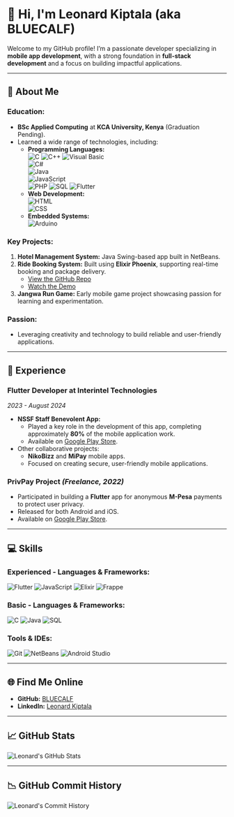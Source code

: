 # 👋 Hi, I'm Leonard Kiptala (aka **BLUECALF**)

Welcome to my GitHub profile! I’m a passionate developer specializing in **mobile app development**, with a strong foundation in **full-stack development** and a focus on building impactful applications.

---

## 🌟 **About Me**

### **Education:**
- **BSc Applied Computing** at **KCA University, Kenya** (Graduation Pending).
- Learned a wide range of technologies, including:
  - **Programming Languages:**  
      ![C](https://img.shields.io/badge/-C-blue?style=flat-square&logo=c&logoColor=white)
      ![C++](https://img.shields.io/badge/-C++-blue?style=flat-square&logo=cplusplus&logoColor=white)
      ![Visual Basic](https://img.shields.io/badge/-Visual%20Basic-lightgrey?style=flat-square&logo=dotnet&logoColor=white)  
      ![C#](https://img.shields.io/badge/-C%23-blue?style=flat-square&logo=csharp&logoColor=white)  
      ![Java](https://img.shields.io/badge/-Java-orange?style=flat-square&logo=java&logoColor=white)  
      ![JavaScript](https://img.shields.io/badge/-JavaScript-yellow?style=flat-square&logo=javascript&logoColor=black)  
      ![PHP](https://img.shields.io/badge/-PHP-purple?style=flat-square&logo=php&logoColor=white)
      ![SQL](https://img.shields.io/badge/-SQL-blue?style=flat-square&logo=postgresql&logoColor=white)
      ![Flutter](https://img.shields.io/badge/-Flutter-blue?style=flat-square&logo=flutter&logoColor=white)   
  - **Web Development:**  
      ![HTML](https://img.shields.io/badge/-HTML-orange?style=flat-square&logo=html5&logoColor=white)  
      ![CSS](https://img.shields.io/badge/-CSS-blue?style=flat-square&logo=css3&logoColor=white)  
  - **Embedded Systems:**  
      ![Arduino](https://img.shields.io/badge/-Arduino-blue?style=flat-square&logo=arduino&logoColor=white)

### **Key Projects:**
1. **Hotel Management System:** Java Swing-based app built in NetBeans.
2. **Ride Booking System:** Built using **Elixir Phoenix**, supporting real-time booking and package delivery.
   - [View the GitHub Repo](https://github.com/BLUECALF/mololine_ride_booking_app)
   - [Watch the Demo](https://www.youtube.com/watch?v=lI7Wze_patE)
3. **Jangwa Run Game:** Early mobile game project showcasing passion for learning and experimentation.

### **Passion:**
- Leveraging creativity and technology to build reliable and user-friendly applications.

---

## 💼 **Experience**

### **Flutter Developer at Interintel Technologies**
*2023 - August 2024*
- **NSSF Staff Benevolent App:**
  - Played a key role in the development of this app, completing approximately **80%** of the mobile application work.
  - Available on [Google Play Store](https://play.google.com/store/apps/details?id=com.nsbf_mobile.app&hl=en).
- Other collaborative projects:
  - **NikoBizz** and **MiPay** mobile apps.
  - Focused on creating secure, user-friendly mobile applications.

### **PrivPay Project** *(Freelance, 2022)*
- Participated in building a **Flutter** app for anonymous **M-Pesa** payments to protect user privacy.
- Released for both Android and iOS.
- Available on [Google Play Store](https://play.google.com/store/apps/details?id=com.privpay.app&hl=en).

---

## 💻 **Skills**

### **Experienced - Languages & Frameworks:**
![Flutter](https://img.shields.io/badge/-Flutter-blue?style=for-the-badge&logo=flutter&logoColor=white)
![JavaScript](https://img.shields.io/badge/-JavaScript-yellow?style=for-the-badge&logo=javascript&logoColor=black)
![Elixir](https://img.shields.io/badge/-Elixir-purple?style=for-the-badge&logo=elixir&logoColor=white)
![Frappe](https://img.shields.io/badge/-Frappe-orange?style=for-the-badge&logo=frappe&logoColor=white)

### **Basic - Languages & Frameworks:**
![C](https://img.shields.io/badge/-C-blue?style=for-the-badge&logo=c&logoColor=white)
![Java](https://img.shields.io/badge/-Java-orange?style=for-the-badge&logo=java&logoColor=white)
![SQL](https://img.shields.io/badge/-SQL-blue?style=for-the-badge&logo=postgresql&logoColor=white)

### **Tools & IDEs:**
![Git](https://img.shields.io/badge/-Git-black?style=for-the-badge&logo=git&logoColor=red)
![NetBeans](https://img.shields.io/badge/-NetBeans-blue?style=for-the-badge&logo=apache-netbeans-ide&logoColor=white)
![Android Studio](https://img.shields.io/badge/-Android%20Studio-green?style=for-the-badge&logo=android-studio&logoColor=white)

---

## 🌐 **Find Me Online**

- **GitHub:** [BLUECALF](https://github.com/BLUECALF)
- **LinkedIn:** [Leonard Kiptala](https://www.linkedin.com/in/leonard-kiptala-b08099261/)

---

## 📈 **GitHub Stats**

![Leonard's GitHub Stats](https://github-readme-stats.vercel.app/api?username=BLUECALF&show_icons=true&theme=radical)

---

## 📉 **GitHub Commit History**

![Leonard's Commit History](https://github-readme-streak-stats.herokuapp.com?user=BLUECALF&theme=radical&date_format=M%20j%5B%2C%20Y%5D)
